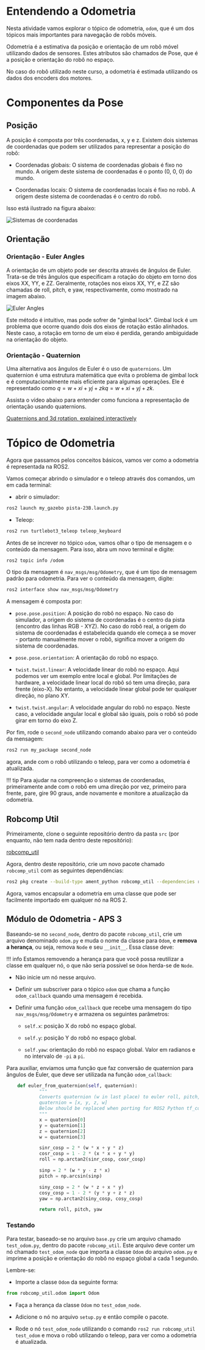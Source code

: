 # Entendendo a Odometria

Nesta atividade vamos explorar o tópico de odometria, `odom`, que é um dos tópicos mais importantes para navegação de robôs móveis.

Odometria é a estimativa da posição e orientação de um robô móvel utilizando dados de sensores.
Estes atributos são chamados de Pose, que é a posição e orientação do robô no espaço. 

No caso do robô utilizado neste curso, a odometria é estimada utilizando os dados dos encoders dos motores.

# Componentes da Pose

## Posição

A posição é composta por três coordenadas, x, y e z. Existem dois sistemas de coordenadas que podem ser utilizados para representar a posição do robô:

* Coordenadas globais: O sistema de coordenadas globais é fixo no mundo. A origem deste sistema de coordenadas é o ponto (0, 0, 0) do mundo.

* Coordenadas locais: O sistema de coordenadas locais é fixo no robô. A origem deste sistema de coordenadas é o centro do robô.

Isso está ilustrado na figura abaixo:

![Sistemas de coordenadas](figs/coordenadas.png)

## Orientação

### Orientação - Euler Angles

A orientação de um objeto pode ser descrita através de ângulos de Euler. Trata-se de três ângulos que especificam a rotação do objeto em torno dos eixos XX, YY, e ZZ. Geralmente, rotações nos eixos XX, YY, e ZZ são chamadas de roll, pitch, e yaw, respectivamente, como mostrado na imagem abaixo.

![Euler Angles](figs/euler.jpg)

Este método é intuitivo, mas pode sofrer de "gimbal lock". Gimbal lock é um problema que ocorre quando dois dos eixos de rotação estão alinhados. Neste caso, a rotação em torno de um eixo é perdida, gerando ambiguidade na orientação do objeto.

### Orientação - Quaternion

Uma alternativa aos ângulos de Euler é o uso de `quaternions`. Um quaternion é uma estrutura matemática que evita o problema de gimbal lock e é computacionalmente mais eficiente para algumas operações. Ele é representado como $q=w+xi+yj+zkq=w+xi+yj+zk$.

Assista o vídeo abaixo para entender como funciona a representação de orientação usando quaternions.

[Quaternions and 3d rotation, explained interactively](https://www.youtube.com/watch?v=zjMuIxRvygQ&t=233s)

# Tópico de Odometria

Agora que passamos pelos conceitos básicos, vamos ver como a odometria é representada na ROS2.

Vamos começar abrindo o simulador e o teleop através dos comandos, um em cada terminal:

- abrir o simulador:
```bash
ros2 launch my_gazebo pista-23B.launch.py
```
- Teleop:
```bash
ros2 run turtlebot3_teleop teleop_keyboard
```

Antes de se increver no tópico `odom`, vamos olhar o tipo de mensagem e o conteúdo da mensagem. Para isso, abra um novo terminal e digite:

```bash
ros2 topic info /odom
```

O tipo da mensagem é `nav_msgs/msg/Odometry`, que é um tipo de mensagem padrão para odometria. Para ver o conteúdo da mensagem, digite:

```bash
ros2 interface show nav_msgs/msg/Odometry
```

A mensagem é composta por:

* `pose.pose.position`: A posição do robô no espaço. No caso do simulador, a origem do sistema de coordenadas é o centro da pista (encontro das linhas RGB - XYZ). No caso do robô real, a origem do sistema de coordenadas é estabelecida quando ele começa a se mover - portanto manualmente mover o robô, significa mover a origem do sistema de coordenadas.

* `pose.pose.orientation`: A orientação do robô no espaço.

* `twist.twist.linear`: A velocidade linear do robô no espaço. Aqui podemos ver um exemplo entre local e global. Por limitações de hardware, a velocidade linear local do robô só tem uma direção, para frente (eixo-X). No entanto, a velocidade linear global pode ter qualquer direção, no plano XY.

* `twist.twist.angular`: A velocidade angular do robô no espaço. Neste caso, a velocidade angular local e global são iguais, pois o robô só pode girar em torno do eixo Z.

Por fim, rode o `second_node` utilizando comando abaixo para ver o conteúdo da mensagem:

```bash
ros2 run my_package second_node
```

agora, ande com o robô utilizando o teleop, para ver como a odometria é atualizada.

!!! tip
    Para ajudar na compreenção o sistemas de coordenadas, primeiramente ande com o robô em uma direção por vez, primeiro para frente, pare, gire 90 graus, ande novamente e monitore a atualização da odometria.

## Robcomp Util

Primeiramente, clone o seguinte repositório dentro da pasta `src` (por enquanto, não tem nada dentro deste repositório):

[robcomp_util](https://github.com/insper-classroom/robcomp_util/)

Agora, dentro deste repositório, crie um novo pacote chamado `robcomp_util` com as seguintes dependências:

```bash
ros2 pkg create --build-type ament_python robcomp_util --dependencies rclpy std_msgs geometry_msgs sensor_msgs
```

Agora, vamos encapsular a odometria em uma classe que pode ser facilmente importado em qualquer nó na ROS 2.

## Módulo de Odometria - APS 3

Baseando-se no `second_node`, dentro do pacote `robcomp_util`, crie um arquivo denominado `odom.py` e muda o nome da classe para `Odom`, e **remova a herança**, ou seja, remova `Node` e seu `__init__`. Essa classe deve:

!!! info
    Estamos removendo a herança para que você possa reutilizar a classe em qualquer nó, o que não seria possível se `Odom` herda-se de `Node`.

* Não inicie um nó nesse arquivo.

* Definir um subscriver para o tópico `odom` que chama a função `odom_callback` quando uma mensagem é recebida.

* Definir uma função `odom_callback` que recebe uma mensagem do tipo `nav_msgs/msg/Odometry` e armazena os seguintes parâmetros:

    * `self.x`: posição X do robô no espaço global.

    * `self.y`: posição Y do robô no espaço global.

    * `self.yaw`: orientação do robô no espaço global. Valor em radianos e no intervalo de `-pi` a `pi`.

Para auxiliar, enviamos uma função que faz conversão de quaternion para ângulos de Euler, que deve ser utilizada na função `odom_callback`:

```python
    def euler_from_quaternion(self, quaternion):
            """
            Converts quaternion (w in last place) to euler roll, pitch, yaw
            quaternion = [x, y, z, w]
            Below should be replaced when porting for ROS2 Python tf_conversions is done.
            """
            x = quaternion[0]
            y = quaternion[1]
            z = quaternion[2]
            w = quaternion[3]

            sinr_cosp = 2 * (w * x + y * z)
            cosr_cosp = 1 - 2 * (x * x + y * y)
            roll = np.arctan2(sinr_cosp, cosr_cosp)

            sinp = 2 * (w * y - z * x)
            pitch = np.arcsin(sinp)

            siny_cosp = 2 * (w * z + x * y)
            cosy_cosp = 1 - 2 * (y * y + z * z)
            yaw = np.arctan2(siny_cosp, cosy_cosp)

            return roll, pitch, yaw
```

### Testando

Para testar, baseado-se no arquivo `base.py` crie um arquivo chamado `test_odom.py`, dentro do pacote `robcomp_util`. Este arquivo deve conter um nó chamado `test_odom_node` que importa a classe `Odom` do arquivo `odom.py` e imprime a posição e orientação do robô no espaço global a cada 1 segundo.

Lembre-se:

* Importe a classe `Odom` da seguinte forma:
```python
from robcomp_util.odom import Odom
```

* Faça a herança da classe `Odom` no `test_odom_node`.

* Adicione o nó no arquivo `setup.py` e então compile o pacote.

* Rode o nó `test_odom_node` utilizando o comando `ros2 run robcomp_util test_odom` e mova o robô utilizando o teleop, para ver como a odometria é atualizada.
